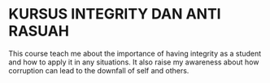 # KURSUS INTEGRITY DAN ANTI RASUAH

This course teach me about the importance of having integrity as a student and how to apply it in any situations. It also raise my awareness about how corruption can lead to the downfall of self and others.

